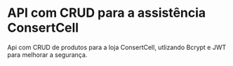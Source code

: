 # API com CRUD para a assistência ConsertCell
Api com CRUD de produtos para a loja ConsertCell, utlizando Bcrypt e JWT para melhorar a segurança.
